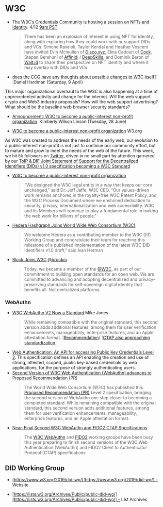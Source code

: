 # W3C

* [The W3C’s Credentials Community is hosting a session on NFTs and Identity](https://lists.w3.org/Archives/Public/public-credentials/2022Apr/0049.html). 4/12 [9am PST](https://meet.w3c-ccg.org/weekly)
  > There has been an explosion of interest in using NFT for identity, along with exploring how they could work with or support DIDs and VCs. Simone Ravaioli, Taylor Kendal and Heather Vescent have invited Evin Mcmullen of [Disco.xyz](https://www.disco.xyz/), Elina Cadouri of [Dock](https://www.dock.io/), Stepan Gershuni of [Affinidi](https://www.affinidi.com/) / [DeepSkills](https://www.deepskills.io/), and Dominik Beron of [Walt.id](https://walt.id/) to share their perspective on NFT identity and where it may overlap with DIDs and VCs
* [does the CCG have any thoughts about possible changes to W3C itself?](https://lists.w3.org/Archives/Public/public-credentials/2022Apr/0067.html)  Daniel Hardman (Saturday, 9 April)

This major organizational overhaul to the W3C is also happening at a time of unprecedented activity and change for the internet. Will the web support crypto and Web3 industry proposals? How will the web support advertising? What should be the baseline web browser security standards?

* [Announcement: W3C to become a public-interest non-profit organization](https://lists.w3.org/Archives/Public/public-credentials/2022Jun/0063.html)  Kimberly Wilson Linson (Tuesday, 28 June)

* [W3C to become a public-interest non-profit organization](https://www.w3.org/2022/06/pressrelease-w3c-le.html.en) W3.org

As W3C was created to address the needs of the early web, our evolution to a public-interest non-profit is not just to continue our community effort, but to mature and grow to meet the needs of the web of the future.
This week, we hit 5k followers on [Twitter](https://twitter.com/DecentralizedID), driven in no small part by attention garnered by our [ToIP & DIF Joint Statement of Support for the Decentralized Identifiers (DIDs) v1.0 specification becoming a W3C Standard](https://blog.identity.foundation/w3cdidspec/)
* [W3C to become a public-interest non-profit organization](https://www.w3.org/2022/06/pressrelease-w3c-le.html.en)
  > "We designed the W3C legal entity in a way that keeps our core unchanged," said Dr. Jeff Jaffe, W3C CEO. "Our values-driven work remains anchored in the royalty-free W3C Patent Policy, and the W3C Process Document where we enshrined dedication to security, privacy, internationalization and web accessibility. W3C and its Members will continue to play a fundamental role in making the web work for billions of people."
* [Hedera Hashgraph Joins World Wide Web Consortium (W3C)](https://hedera.com/blog/hedera-hashgraph-joins-world-wide-web-consortium-w3c-new-did-method-published-by-w3c-credentials-community-group)
  > We welcome Hedera as a contributing member to the W3C DID Working Group and congratulate their team for reaching this milestone of a published implementation of the latest W3C DID Identifiers v1.0 draft,” said Ivan Herman
* [Block Joins W3C](https://twitter.com/brockm/status/1526723285102120960) [@brockm](https://twitter.com/brockm)
  > Today, we became a member of the [@W3C](https://twitter.com/w3c), as part of our commitment to building open standards for an open web. We are committed to advancing and adopting decentralized and privacy-preserving standards for self-sovereign digital identity that benefits all. Not centralized platforms.

### WebAuthn

* [W3C WebAuthn V2 Now a Standard](https://self-issued.info/?p=2160) Mike Jones
  > While remaining compatible with the original standard, this second version adds additional features, among them for user verification enhancements, manageability, enterprise features, and an Apple attestation format. ([Recommendation](https://www.w3.org/TR/2021/REC-webauthn-2-20210408/)) ([CTAP also approaching standardization](https://self-issued.info/?p=2155).
* [Web Authentication: An API for accessing Public Key Credentials Level 2](https://www.w3.org/TR/2021/PR-webauthn-2-20210225/). This specification defines an API enabling the creation and use of strong, attested, scoped, public key-based credentials by web applications, for the purpose of strongly authenticating users.
* [Second Version of W3C Web Authentication (WebAuthn) advances to Proposed Recommendation (PR)](https://self-issued.info/?p=2149)
  > The World Wide Web Consortium (W3C) has published this [Proposed Recommendation (PR)](https://www.w3.org/TR/2021/PR-webauthn-2-20210225/) Level 2 specification, bringing the second version of WebAuthn one step closer to becoming a completed standard. While remaining compatible with the original standard, this second version adds additional features, among them for user verification enhancements, manageability, enterprise features, and an Apple attestation format.
* [Near-Final Second W3C WebAuthn and FIDO2 CTAP Specifications](https://self-issued.info/?p=2143)
  > The [W3C WebAuthn](https://www.w3.org/blog/webauthn/) and [FIDO2](https://fidoalliance.org/fido2/) working groups have been busy this year preparing to finish second versions of the W3C Web Authentication (WebAuthn) and FIDO2 Client to Authenticator Protocol (CTAP) specifications

## DID Working Group

* [https://www.w3.org/2019/did-wg/](https://www.w3.org/2019/did-wg/) - Website

* [https://lists.w3.org/Archives/Public/public-did-wg/](https://lists.w3.org/Archives/Public/public-did-wg/) - LIst Archives
